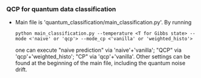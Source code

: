 ### QCP for quantum data classification
    
-  Main file is 'quantum_classification/main_classification.py'. By running 
    ```
    python main_classification.py --temperature <T for Gibbs state> --mode <'naive' or 'qcp'> --mode_cp <'vanilla' or 'weighted_histo'>
    ```
    one can execute "naive prediction" via 'naive'+'vanilla'; "QCP" via 'qcp'+'weighted_histo'; "CP" via 'qcp'+'vanilla'. Other settings can be found at the beginning of the main file, including the quantum noise drift. 